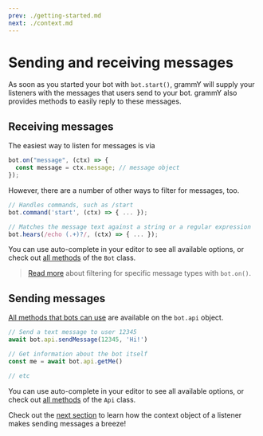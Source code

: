 ```yaml
---
prev: ./getting-started.md
next: ./context.md
---
```


# Sending and receiving messages

As soon as you started your bot with `bot.start()`, grammY will supply your listeners with the messages that users send to your bot.
grammY also provides methods to easily reply to these messages.

## Receiving messages

The easiest way to listen for messages is via

```ts
bot.on("message", (ctx) => {
  const message = ctx.message; // message object
});
```

However, there are a number of other ways to filter for messages, too.

```ts
// Handles commands, such as /start
bot.command('start', (ctx) => { ... });

// Matches the message text against a string or a regular expression
bot.hears(/echo (.+)?/, (ctx) => { ... });
```

You can use auto-complete in your editor to see all available options, or check out [all methods](https://doc.deno.land/https/deno.land/x/grammy/mod.ts#Bot) of the `Bot` class.

> [Read more](./filter-queries.md) about filtering for specific message types with `bot.on()`.

## Sending messages

[All methods that bots can use](https://core.telegram.org/bots/api#available-methods) are available on the `bot.api` object.

```ts
// Send a text message to user 12345
await bot.api.sendMessage(12345, 'Hi!')

// Get information about the bot itself
const me = await bot.api.getMe()

// etc
```

You can use auto-complete in your editor to see all available options, or check out [all methods](https://doc.deno.land/https/deno.land/x/grammy/mod.ts#Api) of the `Api` class.

Check out the [next section](./context.md) to learn how the context object of a listener makes sending messages a breeze!
